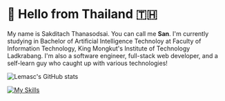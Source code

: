# 👋 Hello from Thailand 🇹🇭

My name is Sakditach Thanasodsai. You can call me **San**. I'm currently studying in Bachelor of Artificial Intelligence Technoloy at Faculty of Information Technology, King Mongkut's Institute of Technology Ladkrabang.
I'm also a software engineer, full-stack web developer, and a self-learn guy who caught up with various technologies!

![Lemasc's GitHub stats](https://github-readme-stats.vercel.app/api?username=lemasc)

[![My Skills](https://skillicons.dev/icons?perline=10&i=html,css,js,ts,nodejs,react,nextjs,remix,electron,tailwind,vercel,firebase,gcp,mysql,mongodb,redis)](https://skillicons.dev)
